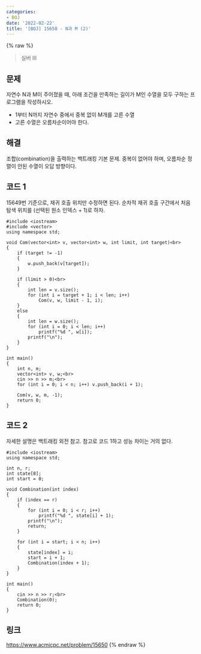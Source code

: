 ```yaml
---
categories:
- BOJ
date: '2022-02-22'
title: '[BOJ] 15650 - N과 M (2)'
---
```


{% raw %}
>실버 III

## 문제
자연수 N과 M이 주어졌을 때, 아래 조건을 만족하는 길이가 M인 수열을 모두 구하는 프로그램을 작성하시오.

-   1부터 N까지 자연수 중에서 중복 없이 M개를 고른 수열
-   고른 수열은 오름차순이어야 한다.

##  해결
조합(combination)을 출력하는 백트래킹 기본 문제. 중복이 없어야 하며, 오름차순 정렬이 안된 수열이 오답 방향이다.

## 코드 1
15649번 기준으로, 재귀 호출 위치만 수정하면 된다. 순차적 재귀 호출 구간에서 처음 탐색 위치를 (선택된 원소 인덱스 + 1)로 하자.
```
#include <iostream>
#include <vector>
using namespace std;

void Com(vector<int> v, vector<int> w, int limit, int target)<br>
{
	if (target != -1)
	{
		w.push_back(v[target]);
	}

	if (limit > 0)<br>
	{
		int len = v.size();
		for (int i = target + 1; i < len; i++)
			Com(v, w, limit - 1, i);
	}
	else
	{
		int len = w.size();
		for (int i = 0; i < len; i++)
			printf("%d ", w[i]);
		printf("\n");
	}
}

int main()
{
	int n, m;
	vector<int> v, w;<br>
	cin >> n >> m;<br>
	for (int i = 0; i < n; i++) v.push_back(i + 1);

	Com(v, w, m, -1);
	return 0;
}
```

## 코드 2
자세한 설명은 백트래킹 외전 참고. 참고로 코드 1하고 성능 차이는 거의 없다.
```
#include <iostream>
using namespace std;

int n, r;
int state[8];
int start = 0;

void Combination(int index)
{
	if (index == r)
	{
		for (int i = 0; i < r; i++)
			printf("%d ", state[i] + 1);
		printf("\n");
		return;
	}

	for (int i = start; i < n; i++)
	{
		state[index] = i;
		start = i + 1;
		Combination(index + 1);
	}
}

int main()
{
	cin >> n >> r;<br>
	Combination(0);
	return 0;
}
```

## 링크
https://www.acmicpc.net/problem/15650
{% endraw %}